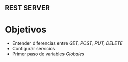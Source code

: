 ## REST SERVER

# Objetivos

* Entender diferencias entre *GET, POST, PUT, DELETE*
* Configurar servicios
* Primer paso de variables *Globales*
